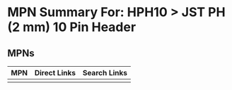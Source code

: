 



# MPN Summary For: HPH10 > JST PH (2 mm) 10 Pin Header

## MPNs
  

|MPN|Direct Links|Search Links|
| :--- | :--- | :--- |
||||

